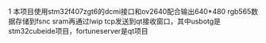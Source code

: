 1  本项目使用stm32f407zgt6的dcmi接口和ov2640配合输出640*480 rgb565数据存储到fsnc sram再通过lwip tcp发送到qt接收窗口，其中usbotg是stm32cubeide项目，fortuneserver是qt项目
